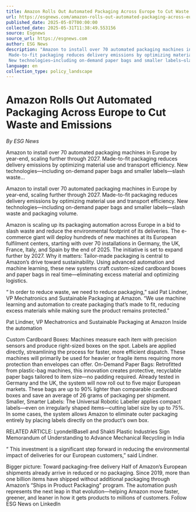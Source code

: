```yaml
---
title: Amazon Rolls Out Automated Packaging Across Europe to Cut Waste and Emissions
url: https://esgnews.com/amazon-rolls-out-automated-packaging-across-europe-to-cut-waste-and-emissions/
published_date: 2025-05-07T00:00:00
collected_date: 2025-05-31T11:38:49.553156
source: Esgnews
source_url: https://esgnews.com
author: ESG News
description: "Amazon to install over 70 automated packaging machines in Europe by year-end, scaling further through 2027. 
 Made-to-fit packaging reduces delivery emissions by optimizing material use and transport efficiency. 
 New technologies—including on-demand paper bags and smaller labels—slash waste..."
language: en
collection_type: policy_landscape
---
```


# Amazon Rolls Out Automated Packaging Across Europe to Cut Waste and Emissions

*By ESG News*

Amazon to install over 70 automated packaging machines in Europe by year-end, scaling further through 2027. 
 Made-to-fit packaging reduces delivery emissions by optimizing material use and transport efficiency. 
 New technologies—including on-demand paper bags and smaller labels—slash waste...

Amazon to install over 70 automated packaging machines in Europe by year-end, scaling further through 2027. 
 Made-to-fit packaging reduces delivery emissions by optimizing material use and transport efficiency. 
 New technologies—including on-demand paper bags and smaller labels—slash waste and packaging volume. 
 
 Amazon is scaling up its packaging automation across Europe in a bid to slash waste and reduce the environmental footprint of its deliveries. 
 The e-commerce giant will deploy hundreds of new machines at its European fulfilment centers, starting with over 70 installations in Germany, the UK, France, Italy, and Spain by the end of 2025. The initiative is set to expand further by 2027. 
 Why it matters: 
 Tailor-made packaging is central to Amazon’s drive toward sustainability. Using advanced automation and machine learning, these new systems craft custom-sized cardboard boxes and paper bags in real time—eliminating excess material and optimizing logistics. 
 
 “ In order to reduce waste, we need to reduce packaging,” said Pat Lindner, VP Mechatronics and Sustainable Packaging at Amazon. “We use machine learning and automation to create packaging that’s made to fit, reducing excess materials while making sure the product remains protected.” 
 
 Pat Lindner, VP Mechatronics and Sustainable Packaging at Amazon 
 Inside the automation 
 
 Custom Cardboard Boxes: Machines measure each item with precision sensors and produce right-sized boxes on the spot. Labels are applied directly, streamlining the process for faster, more efficient dispatch. These machines will primarily be used for heavier or fragile items requiring more protection than envelopes can offer. 
 On-Demand Paper Bags: Retrofitted from plastic-bag machines, this innovation creates protective, recyclable paper bags tailored to item size—no padding required. Already tested in Germany and the UK, the system will now roll out to five major European markets. These bags are up to 90% lighter than comparable cardboard boxes and save an average of 26 grams of packaging per shipment. 
 Smaller, Smarter Labels: The Universal Robotic Labeller applies compact labels—even on irregularly shaped items—cutting label size by up to 75%. In some cases, the system allows Amazon to eliminate outer packaging entirely by placing labels directly on the product’s own box. 
 
 RELATED ARTICLE: LyondellBasell and Shakti Plastic Industries Sign Memorandum of Understanding to Advance Mechanical Recycling in India 
 
 “ This investment is a significant step forward in reducing the environmental impact of deliveries for our European customers,” said Lindner. 
 
 Bigger picture: Toward packaging-free delivery 
 Half of Amazon’s European shipments already arrive in reduced or no packaging. Since 2019, more than one billion items have shipped without additional packaging through Amazon’s “Ships in Product Packaging” program. 
 The automation push represents the next leap in that evolution—helping Amazon move faster, greener, and leaner in how it gets products to millions of customers. 
 Follow  ESG News on LinkedIn